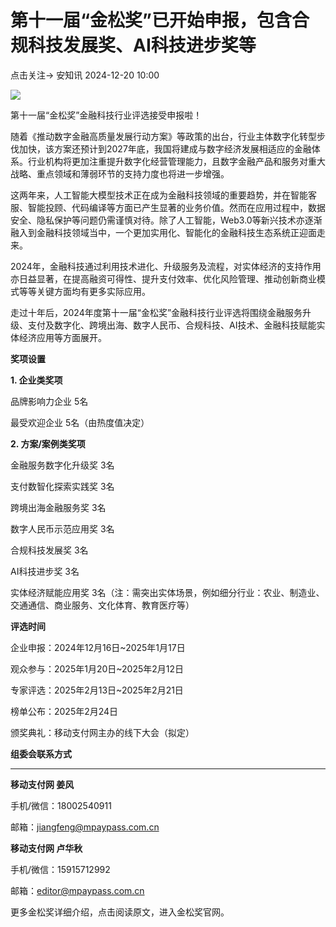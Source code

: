 #  第十一届“金松奖”已开始申报，包含合规科技发展奖、AI科技进步奖等   
点击关注->  安知讯   2024-12-20 10:00  
  
![](https://mmbiz.qpic.cn/sz_mmbiz_png/xQibO40YwHrGCQrjYGiaf19EohHofZprmnicksDLAuI7Xu1iaZyQSwSYsy6e3IPBZMEnLZoMdaY39picR0nxW7qDsCQ/640?wx_fmt=other&from=appmsg&tp=webp&wxfrom=5&wx_lazy=1&wx_co=1 "")  
  
第十一届“金松奖”金融科技行业评选接受申报啦！  
  
随着《推动数字金融高质量发展行动方案》等政策的出台，行业主体数字化转型步伐加快，该方案还预计到2027年底，我国将建成与数字经济发展相适应的金融体系。行业机构将更加注重提升数字化经营管理能力，且数字金融产品和服务对重大战略、重点领域和薄弱环节的支持力度也将进一步增强。  
  
这两年来，人工智能大模型技术正在成为金融科技领域的重要趋势，并在智能客服、智能投顾、代码编译等方面已产生显著的业务价值。然而在应用过程中，数据安全、隐私保护等问题仍需谨慎对待。除了人工智能，Web3.0等新兴技术亦逐渐融入到金融科技领域当中，一个更加实用化、智能化的金融科技生态系统正迎面走来。  
  
2024年，金融科技通过利用技术进化、升级服务及流程，对实体经济的支持作用亦日益显著，在提高融资可得性、提升支付效率、优化风险管理、推动创新商业模式等等关键方面均有更多实际应用。  
  
走过十年后，2024年度第十一届“金松奖”金融科技行业评选将围绕金融服务升级、支付及数字化、跨境出海、数字人民币、合规科技、AI技术、金融科技赋能实体经济应用等方面展开。  
  
**奖项设置**  
  
  
**1. 企业类奖项**  
  
品牌影响力企业 5名  
  
最受欢迎企业 5名（由热度值决定）  
  
**2. 方案/案例类奖项**  
  
金融服务数字化升级奖 3名  
  
支付数智化探索实践奖 3名  
  
跨境出海金融服务奖 3名  
  
数字人民币示范应用奖 3名  
  
合规科技发展奖 3名  
  
AI科技进步奖 3名  
  
实体经济赋能应用奖 3名（注：需突出实体场景，例如细分行业：农业、制造业、交通通信、商业服务、文化体育、教育医疗等）  
  
**评选时间**  
  
  
企业申报：2024年12月16日~2025年1月17日  
  
观众参与：2025年1月20日~2025年2月12日  
  
专家评选：2025年2月13日~2025年2月21日  
  
榜单公布：2025年2月24日  
  
颁奖典礼：移动支付网主办的线下大会（拟定）  
  
**组委会联系方式**  
  
****  
**移动支付网 姜风**  
  
手机/微信：18002540911  
  
邮箱：jiangfeng@mpaypass.com.cn  
  
**移动支付网 卢华秋**  
  
手机/微信：15915712992  
  
邮箱：editor@mpaypass.com.cn  
  
更多金松奖详细介绍，点击阅读原文，进入金松奖官网。  
  
  

